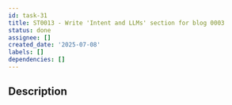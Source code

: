 ```yaml
---
id: task-31
title: ST0013 - Write 'Intent and LLMs' section for blog 0003
status: done
assignee: []
created_date: '2025-07-08'
labels: []
dependencies: []
---
```


## Description
